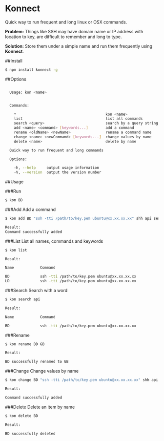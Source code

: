 # Konnect
Quick way to run frequent and long linux or OSX commands.

**Problem:** Things like SSH may have domain name or IP address with location to key, are difficult to remember and long to type.

**Solution:** Store them under a simple name and run them frequently using **Konnect**.  

##Install
```bash
$ npm install konnect -g
```

##Options
```bash

  Usage: kon <name>


  Commands:

    *                                         kon <name>
    list                                      list all commands
    search <query>                            search by a query string
    add <name> <command> [keywords...]        add a command
    rename <oldName> <newName>                rename a command name
    change <name> <newCommand> [keywords...]  change values by name
    delete <name>                             delete by name

  Quick way to run frequent and long commands

  Options:

    -h, --help     output usage information
    -V, --version  output the version number

```

##Usage

###Run
```bash
$ kon BD
```

###Add
Add a command

```bash
$ kon add BD "ssh -tti /path/to/key.pem ubuntu@xx.xx.xx.xx" shh api server aws

Result:
Command successfully added
```

###List
List all names, commands and keywords

```bash
$ kon list

Result:

Name			Command												                    Keywords

BD				ssh -tti /path/to/key.pem ubuntu@xx.xx.xx.xx			shh,api,server,aws
LD				ssh -tti /path/to/key.pem ubuntu@xx.xx.xx.xx			shh,admin,server,aws

```

###Search
Search with a word

```bash
$ kon search api

Result:

Name			Command												                    Keywords

BD				ssh -tti /path/to/key.pem ubuntu@xx.xx.xx.xx			shh,api,server,aws

```

###Rename

```bash
$ kon rename BD GB

Result:

BD successfully renamed to GB

```

###Change
Change values by name

```bash
$ kon change BD "ssh -tti /path/to/key.pem ubuntu@xx.xx.xx.xx" shh api server aws

Result:

Command successfully added

```

###Delete
Delete an item by name

```bash
$ kon delete BD

Result:

BD successfully deleted

```
